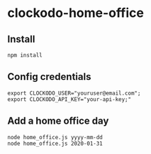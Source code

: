 # clockodo-home-office

## Install

```
npm install
```

## Config credentials

```
export CLOCKODO_USER="youruser@email.com";
export CLOCKODO_API_KEY="your-api-key;" 
```

## Add a home office day

```
node home_office.js yyyy-mm-dd
node home_office.js 2020-01-31
```
